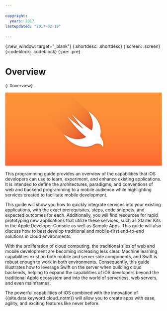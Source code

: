 ```yaml
---

copyright:
  years: 2017
lastupdated: "2017-02-19"

---
```

{:new_window: target="_blank"}
{:shortdesc: .shortdesc}
{:screen: .screen}
{:codeblock: .codeblock}
{:pre: .pre}

# Overview
{: #overview}

![IBM Cloud](images/Swift_graphic.png)

This programming guide provides an overview of the capabilities that iOS developers can use to learn, experiment, and enhance existing applications.  It is intended to define the architectures, paradigms, and conventions of web and backend programming to a mobile audience while highlighting services created to facilitate mobile development.

This guide will show you how to quickly integrate services into your existing applications, with the exact prerequisites, steps, code snippets, and expected outcomes for each. Additionally, you will find resources for rapid prototyping new applications that utilize these services, such as Starter Kits in the Apple Developer Console as well as Sample Apps. This guide will also discuss how to best develop traditional and mobile-first end-to-end solutions in cloud environments.

With the proliferation of cloud computing, the traditional silos of web and mobile development are becoming increasing less clear. Machine learning capabilities exist on both mobile and server side components, and Swift is robust enough to work in both environments.  Consequently, this guide illustrates how to leverage Swift on the server when building cloud backends, helping to expand the capabilities of iOS developers beyond the traditional Apple ecosystem and into the world of serverless, web servers, and even mainframes.

The powerful capabilities of iOS combined with the innovation of {{site.data.keyword.cloud_notm}} will allow you to create apps with ease, agility, and exciting features like never before.
